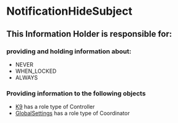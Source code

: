 # NotificationHideSubject
## This Information Holder is responsible for:
### providing and holding information about: 
* NEVER
* WHEN_LOCKED
* ALWAYS
### Providing information to the following objects 
* [K9](../Controllers/K9.md) has a role type of Controller
* [GlobalSettings](../Coordinators/GlobalSettings.md) has a role type of Coordinator
